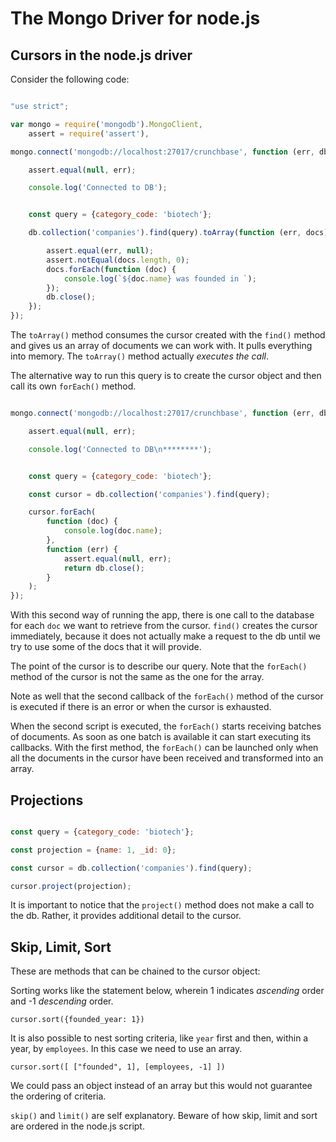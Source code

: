 # The Mongo Driver for node.js

## Cursors in the node.js driver

Consider the following code:

```javascript

"use strict";

var mongo = require('mongodb').MongoClient,
    assert = require('assert'),

mongo.connect('mongodb://localhost:27017/crunchbase', function (err, db) {

    assert.equal(null, err);

    console.log('Connected to DB');


    const query = {category_code: 'biotech'};

    db.collection('companies').find(query).toArray(function (err, docs) {

        assert.equal(err, null);
        assert.notEqual(docs.length, 0);
        docs.forEach(function (doc) {
            console.log(`${doc.name} was founded in `);
        }); 
        db.close();
    });
});

```
The `toArray()` method consumes the cursor created with the `find()` method and gives us an array of documents we can work with.
It pulls everything into memory. The `toArray()` method actually *executes the call*. 

The alternative way to run this query is to create the cursor object and then call its own `forEach()` method. 

```javascript

mongo.connect('mongodb://localhost:27017/crunchbase', function (err, db) {

    assert.equal(null, err);

    console.log('Connected to DB\n********');


    const query = {category_code: 'biotech'};

    const cursor = db.collection('companies').find(query);

    cursor.forEach(
        function (doc) {
            console.log(doc.name);
        },
        function (err) {
            assert.equal(null, err);
            return db.close();
        }
    );
});

```
With this second way of running the app, there is one call to the database for each `doc` we want to retrieve from the cursor.
`find()` creates the cursor immediately, because it does not actually make a request to the db until we try to use some of the docs that it will provide.

The point of the cursor is to describe our query. Note that the `forEach()` method of the cursor is not the same as the one for the array.

Note as well that the second callback of the `forEach()` method of the cursor is executed if there is an error or when the cursor is exhausted.


When the second script is executed, the `forEach()` starts receiving batches of documents. As soon as one batch is available it can start executing its callbacks.
With the first method, the `forEach()` can be launched only when all the documents in the cursor have been received and transformed into an array.


## Projections

```javascript

const query = {category_code: 'biotech'};

const projection = {name: 1, _id: 0}; 

const cursor = db.collection('companies').find(query);

cursor.project(projection);

```
It is important to notice that the `project()` method does not make a call to the db. Rather, it provides additional detail to the cursor.


## Skip, Limit, Sort

These are methods that can be chained to the cursor object:

Sorting works like the statement below, wherein 1 indicates *ascending* order and -1 *descending* order.

`cursor.sort({founded_year: 1})`

It is also possible to nest sorting criteria, like `year` first and then, within a year, by `employees`. In this case we need to use an array.

`cursor.sort([ ["founded", 1], [employees, -1] ])`

We could pass an object instead of an array but this would not guarantee the ordering of criteria.  

`skip()` and `limit()` are self explanatory. Beware of how skip, limit and sort are ordered in the node.js script.  
 
 